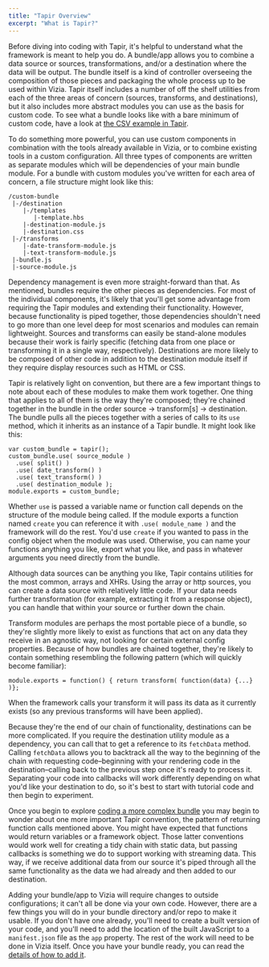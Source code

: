 ```yaml
---
title: "Tapir Overview"
excerpt: "What is Tapir?"
---
```

Before diving into coding with Tapir, it's helpful to understand what the framework is meant to help you do. A bundle/app allows you to combine a data source or sources, transformations, and/or a destination where the data will be output. The bundle itself is a kind of controller overseeing the composition of those pieces and packaging the whole process up to be used within Vizia. Tapir itself includes a number of off the shelf utilities from each of the three areas of concern (sources, transforms, and destinations), but it also includes more abstract modules you can use as the basis for custom code. To see what a bundle looks like with a bare minimum of custom code, have a look at [the CSV example in Tapir](https://github.com/vizia/tapir/tree/master/examples/csv).

To do something more powerful, you can use custom components in combination with the tools already available in Vizia, or to combine existing tools in a custom configuration. All three types of components are written as separate modules which will be dependencies of your main bundle module. For a bundle with custom modules you've written for each area of concern, a file structure might look like this:
```
/custom-bundle
 |-/destination
    |-/templates
       |-template.hbs
    |-destination-module.js
    |-destination.css
 |-/transforms
    |-date-transform-module.js
    |-text-transform-module.js
 |-bundle.js
 |-source-module.js
 ```
 
Dependency management is even more straight-forward than that. As mentioned, bundles require the other pieces as dependencies. For most of the individual components, it's likely that you'll get some advantage from requiring the Tapir modules and extending their functionality. However, because functionality is piped together, those dependencies shouldn't need to go more than one level deep for most scenarios and modules can remain lightweight. Sources and transforms can easily be stand-alone modules because their work is fairly specific (fetching data from one place or transforming it in a single way, respectively). Destinations are more likely to be composed of other code in addition to the destination module itself if they require display resources such as HTML or CSS.

Tapir is relatively light on convention, but there are a few important things to note about each of these modules to make them work together. One thing that applies to all of them is the way they're composed; they're chained together in the bundle in the order source → transform[s] → destination. The bundle pulls all the pieces together with a series of calls to its `use` method, which it inherits as an instance of a Tapir bundle. It might look like this:
```
var custom_bundle = tapir();
custom_bundle.use( source_module )
  .use( split() )
  .use( date_transform() )
  .use( text_transform() )
  .use( destination_module );
module.exports = custom_bundle;
```

Whether `use` is passed a variable name or function call depends on the structure of the module being called. If the module exports a function named `create` you can reference it with `.use( module_name )` and the framework will do the rest. You'd use `create` if you wanted to pass in the config object when the module was used. Otherwise, you can name your functions anything you like, export what you like, and pass in whatever arguments you need directly from the bundle.

Although data sources can be anything you like, Tapir contains utilities for the most common, arrays and XHRs. Using the array or http sources, you can create a data source with relatively little code. If your data needs further transformation (for example, extracting it from a response object), you can handle that within your source or further down the chain. 

Transform modules are perhaps the most portable piece of a bundle, so they're slightly more likely to exist as functions that act on any data they receive in an agnostic way, not looking for certain external config properties. Because of how bundles are chained together, they're likely to contain something resembling the following pattern (which will quickly become familiar): 
```
module.exports = function() { return transform( function(data) {...} )};
``` 
When the framework calls your transform it will pass its data as it currently exists (so any previous transforms will have been applied).

Because they're the end of our chain of functionality, destinations can be more complicated. If you require the destination utility module as a dependency, you can call that to get a reference to its `fetchData` method. Calling `fetchData` allows you to backtrack all the way to the beginning of the chain with requesting code–beginning with your rendering code in the destination–calling back to the previous step once it's ready to process it. Separating your code into callbacks will work differently depending on what you'd like your destination to do, so it's best to start with tutorial code and then begin to experiment. 

Once you begin to explore [coding a more complex bundle](../tapir-tutorial/1-introduction.html) you may begin to wonder about one more important Tapir convention, the pattern of returning function calls mentioned above. You might have expected that functions would return variables or a framework object. Those latter conventions would work well for creating a tidy chain with static data, but passing callbacks is something we do to support working with streaming data. This way, if we receive additional data from our source it's piped through all the same functionality as the data we had already and then added to our destination. 

Adding your bundle/app to Vizia will require changes to outside configurations; it can't all be done via your own code. However, there are a few things you will do in your bundle directory and/or repo to make it usable. If you don't have one already, you'll need to create a built version of your code, and you'll need to add the location of the built JavaScript to a `manifest.json` file as the `app` property. The rest of the work will need to be done in Vizia itself. Once you have your bundle ready, you can read the [details of how to add it](https://docs.google.com/document/d/1BFhFzcvKBUjPH9Hnp8eHj_AwMSS_9wVRMgwtVQgwtIo/edit).